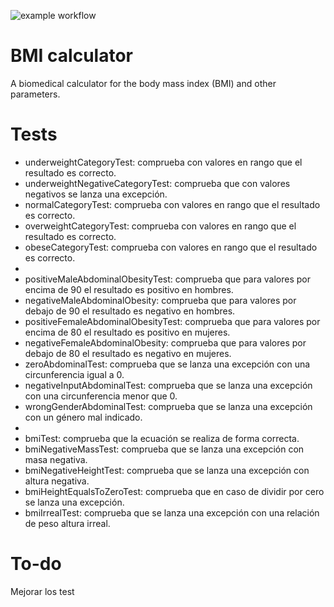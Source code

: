 ![example workflow](https://github.com/jmhorcas/bmicalc/actions/workflows/maven.yml/badge.svg)

# BMI calculator
A biomedical calculator for the body mass index (BMI) and other parameters.

# Tests
- underweightCategoryTest: comprueba con valores en rango que el resultado es correcto.
- underweightNegativeCategoryTest: comprueba que con valores negativos se lanza una excepción.
- normalCategoryTest: comprueba con valores en rango que el resultado es correcto.
- overweightCategoryTest: comprueba con valores en rango que el resultado es correcto.
- obeseCategoryTest: comprueba con valores en rango que el resultado es correcto.
- 
- positiveMaleAbdominalObesityTest: comprueba que para valores por encima de 90 el resultado es positivo en hombres.
- negativeMaleAbdominalObesity: comprueba que para valores por debajo de 90 el resultado es negativo en hombres.
- positiveFemaleAbdominalObesityTest: comprueba que para valores por encima de 80 el resultado es positivo en mujeres.
- negativeFemaleAbdominalObesity: comprueba que para valores por debajo de 80 el resultado es negativo en mujeres.
- zeroAbdominalTest: comprueba que se lanza una excepción con una circunferencia igual a 0.
- negativeInputAbdominalTest: comprueba que se lanza una excepción con una circunferencia menor que 0.
- wrongGenderAbdominalTest: comprueba que se lanza una excepción con un género mal indicado.
- 
- bmiTest: comprueba que la ecuación se realiza de forma correcta.
- bmiNegativeMassTest: comprueba que se lanza una excepción con masa negativa.
- bmiNegativeHeightTest: comprueba que se lanza una excepción con altura negativa.
- bmiHeightEqualsToZeroTest: comprueba que en caso de dividir por cero se lanza una excepción.
- bmiIrrealTest: comprueba que se lanza una excepción con una relación de peso altura irreal.

# To-do
Mejorar los test

